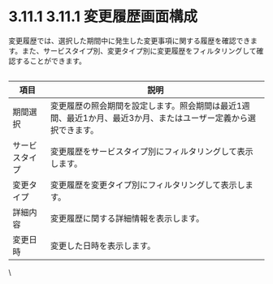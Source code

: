 # 3.11.1 3.11.1 変更履歴画面構成

変更履歴では、選択した期間中に発生した変更事項に関する履歴を確認できます。また、サービスタイプ別、変更タイプ別に変更履歴をフィルタリングして確認することができます。

<figure><img src="https://lh7-rt.googleusercontent.com/docsz/AD_4nXcbf0ZiXkohV8MsO_f10KZI27fLsZuEFXgeBxcbZE7pfdg5T78vgcBjulJS4QW1MZOdwZaYI1gPG0cFO2RpG3X9UEznnfcP1Vpc9H4asez56ieqEBTK00ZRizckukizmyC8nyrx2CU01rYgOHbFi6TvYyQ?key=0Xa7fMJhbTOfjN6ztS0Ywg" alt=""><figcaption></figcaption></figure>

| **項目**  | **説明**                                                    |
| ------- | --------------------------------------------------------- |
| 期間選択    | 変更履歴の照会期間を設定します。照会期間は最近1週間、最近1か月、最近3か月、またはユーザー定義から選択できます。 |
| サービスタイプ | 変更履歴をサービスタイプ別にフィルタリングして表示します。                             |
| 変更タイプ   | 変更履歴を変更タイプ別にフィルタリングして表示します。                               |
| 詳細内容    | 変更履歴に関する詳細情報を表示します。                                       |
| 変更日時    | 変更した日時を表示します。                                             |

\
